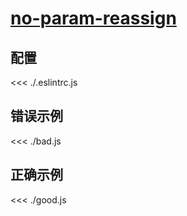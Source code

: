 # [no-param-reassign](https://eslint.org/docs/rules/no-param-reassign)

## 配置

<<< ./.eslintrc.js

## 错误示例

<<< ./bad.js

## 正确示例

<<< ./good.js
